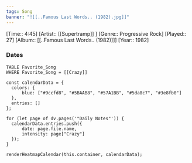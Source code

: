 ```yaml
---
tags: Song  
banner: "![[..Famous Last Words.. (1982).jpg]]"
---
```

[Time:: 4:45]
[Artist:: [[Supertramp]] ]
[Genre:: Progressive Rock]
[Played:: 27]
[Album:: [[..Famous Last Words.. (1982)]]]
[Year:: 1982]
### Dates
````dataview
TABLE Favorite_Song
WHERE Favorite_Song = [[Crazy]]
````

  ```dataviewjs
const calendarData = { 
	colors: { 
		blue: ["#9ccfd8", "#5BAAB8", "#57A1BB", "#5da8c7", "#3e8fb0"] 
	}, 
	entries: [] 
}; 

for (let page of dv.pages('"Daily Notes"')) { 
	calendarData.entries.push({ 
		date: page.file.name, 
		intensity: page["Crazy"]
	}); 
} 

renderHeatmapCalendar(this.container, calendarData);
```
